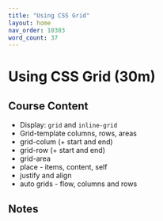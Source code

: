 ```yaml
---
title: "Using CSS Grid"
layout: home
nav_order: 10303
word_count: 37
---
```

# Using CSS Grid (30m)

## Course Content

- Display: `grid` and `inline-grid`
- Grid-template columns, rows, areas
- grid-colum (+ start and end)
- grid-row (+ start and end)
- grid-area
- place - items, content, self
- justify and align
- auto grids - flow, columns and rows

## Notes





